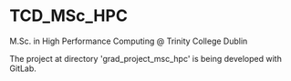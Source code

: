 # TCD_MSc_HPC
M.Sc. in High Performance Computing @ Trinity College Dublin

The project at directory 'grad_project_msc_hpc' is being developed with GitLab.
